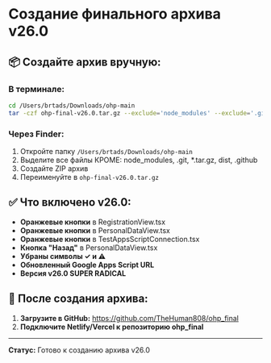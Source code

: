 # Создание финального архива v26.0

## 📦 Создайте архив вручную:

### В терминале:
```bash
cd /Users/brtads/Downloads/ohp-main
tar -czf ohp-final-v26.0.tar.gz --exclude='node_modules' --exclude='.git' --exclude='*.tar.gz' --exclude='dist' --exclude='.github' .
```

### Через Finder:
1. Откройте папку `/Users/brtads/Downloads/ohp-main`
2. Выделите все файлы КРОМЕ: node_modules, .git, *.tar.gz, dist, .github
3. Создайте ZIP архив
4. Переименуйте в `ohp-final-v26.0.tar.gz`

## ✅ Что включено v26.0:
- **Оранжевые кнопки** в RegistrationView.tsx
- **Оранжевые кнопки** в PersonalDataView.tsx  
- **Оранжевые кнопки** в TestAppsScriptConnection.tsx
- **Кнопка "Назад"** в PersonalDataView.tsx
- **Убраны символы ✓ и ⚠**
- **Обновленный Google Apps Script URL**
- **Версия v26.0 SUPER RADICAL**

## 🚀 После создания архива:
1. **Загрузите в GitHub:** https://github.com/TheHuman808/ohp_final
2. **Подключите Netlify/Vercel к репозиторию ohp_final**

---
**Статус:** Готово к созданию архива v26.0
